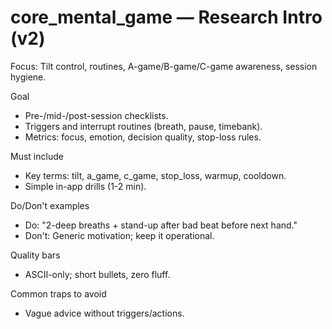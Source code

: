 # core_mental_game — Research Intro (v2)

Focus: Tilt control, routines, A-game/B-game/C-game awareness, session hygiene.

Goal
- Pre-/mid-/post-session checklists.
- Triggers and interrupt routines (breath, pause, timebank).
- Metrics: focus, emotion, decision quality, stop-loss rules.

Must include
- Key terms: tilt, a_game, c_game, stop_loss, warmup, cooldown.
- Simple in-app drills (1-2 min).

Do/Don't examples
- Do: "2-deep breaths + stand-up after bad beat before next hand."
- Don't: Generic motivation; keep it operational.

Quality bars
- ASCII-only; short bullets, zero fluff.

Common traps to avoid
- Vague advice without triggers/actions.
